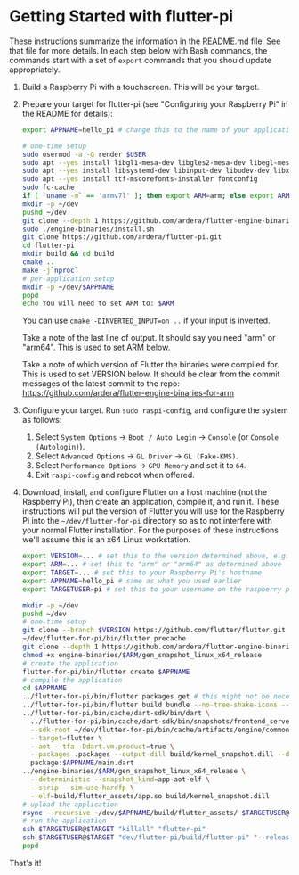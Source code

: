 # Getting Started with flutter-pi

These instructions summarize the information in the [README.md](README.md) file. See that file for more details.
In each step below with Bash commands, the commands start with a set of `export` commands that you should update appropriately.

1. Build a Raspberry Pi with a touchscreen. This will be your target.

2. Prepare your target for flutter-pi (see "Configuring your Raspberry Pi" in the README for details):
   ```bash
   export APPNAME=hello_pi # change this to the name of your application
   
   # one-time setup
   sudo usermod -a -G render $USER
   sudo apt --yes install libgl1-mesa-dev libgles2-mesa-dev libegl-mesa0 libdrm-dev libgbm-dev
   sudo apt --yes install libsystemd-dev libinput-dev libudev-dev libxkbcommon-dev
   sudo apt --yes install ttf-mscorefonts-installer fontconfig
   sudo fc-cache
   if [ `uname -m` == 'armv7l' ]; then export ARM=arm; else export ARM=arm64; fi
   mkdir -p ~/dev
   pushd ~/dev
   git clone --depth 1 https://github.com/ardera/flutter-engine-binaries-for-arm engine-binaries
   sudo ./engine-binaries/install.sh
   git clone https://github.com/ardera/flutter-pi.git
   cd flutter-pi
   mkdir build && cd build
   cmake ..
   make -j`nproc`
   # per-application setup
   mkdir -p ~/dev/$APPNAME
   popd
   echo You will need to set ARM to: $ARM
   ```

   You can use `cmake -DINVERTED_INPUT=on ..` if your input is inverted.
   
   Take a note of the last line of output. It should say you need "arm" or "arm64". This is used to set ARM below.
   
   Take a note of which version of Flutter the binaries were compiled for. This is used to set VERSION below. It should be clear from the commit messages of the latest commit to the repo: https://github.com/ardera/flutter-engine-binaries-for-arm

3. Configure your target. Run `sudo raspi-config`, and configure the system as follows:
   1. Select `System Options` -> `Boot / Auto Login` -> `Console` (or `Console (Autologin)`).
   2. Select `Advanced Options` -> `GL Driver` -> `GL (Fake-KMS)`.
   3. Select `Performance Options` -> `GPU Memory` and set it to `64`.
   4. Exit `raspi-config` and reboot when offered.

4. Download, install, and configure Flutter on a host machine (not the Raspberry Pi), then create an application, compile it, and run it.
   These instructions will put the version of Flutter you will use for the Raspberry Pi into the `~/dev/flutter-for-pi` directory so as to not interfere with your normal Flutter installation.
   For the purposes of these instructions we'll assume this is an x64 Linux workstation.
   ```bash
   export VERSION=... # set this to the version determined above, e.g. 1.22.4
   export ARM=... # set this to "arm" or "arm64" as determined above
   export TARGET=... # set this to your Raspberry Pi's hostname
   export APPNAME=hello_pi # same as what you used earlier
   export TARGETUSER=pi # set this to your username on the raspberry pi, e.g. "pi" or $USER if it's the same as on the host
   
   mkdir -p ~/dev
   pushd ~/dev
   # one-time setup
   git clone --branch $VERSION https://github.com/flutter/flutter.git flutter-for-pi
   ~/dev/flutter-for-pi/bin/flutter precache
   git clone --depth 1 https://github.com/ardera/flutter-engine-binaries-for-arm engine-binaries
   chmod +x engine-binaries/$ARM/gen_snapshot_linux_x64_release
   # create the application
   flutter-for-pi/bin/flutter create $APPNAME
   # compile the application
   cd $APPNAME
   ../flutter-for-pi/bin/flutter packages get # this might not be necessary
   ../flutter-for-pi/bin/flutter build bundle --no-tree-shake-icons --precompiled
   ../flutter-for-pi/bin/cache/dart-sdk/bin/dart \
     ../flutter-for-pi/bin/cache/dart-sdk/bin/snapshots/frontend_server.dart.snapshot \
     --sdk-root ~/dev/flutter-for-pi/bin/cache/artifacts/engine/common/flutter_patched_sdk_product \
     --target=flutter \
     --aot --tfa -Ddart.vm.product=true \
     --packages .packages --output-dill build/kernel_snapshot.dill --depfile build/kernel_snapshot.d \
     package:$APPNAME/main.dart
   ../engine-binaries/$ARM/gen_snapshot_linux_x64_release \
     --deterministic --snapshot_kind=app-aot-elf \
     --strip --sim-use-hardfp \
     --elf=build/flutter_assets/app.so build/kernel_snapshot.dill
   # upload the application
   rsync --recursive ~/dev/$APPNAME/build/flutter_assets/ $TARGETUSER@$TARGET:dev/$APPNAME
   # run the application
   ssh $TARGETUSER@$TARGET "killall" "flutter-pi"	
   ssh $TARGETUSER@$TARGET "dev/flutter-pi/build/flutter-pi" "--release" "~/dev/$APPNAME"
   popd
   ```

That's it!

